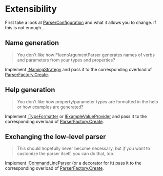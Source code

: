 # Extensibility
First take a look at [ParserConfiguration](Reference.md#parserconfiguration) and what it allows you to change. if this is not enough...

## Name generation
>You don't like how FluentArgumentParser generates names of verbs and parameters from your types and properties?

Implement [INamingStrategy](Reference.md#inamingstrategy) and pass it to the corresponding overload of [ParserFactory.Create](Reference.md#parserfactory).

## Help generation
>You don't like how property/parameter types are formatted in the help or how examples are generated?

Implement [ITypeFormatter](Reference.md#itypeformatter) or [IExampleValueProvider](Reference.md#iexamplevalueprovider) and pass it to the corresponding overload of [ParserFactory.Create](Reference.md#parserfactory).

## Exchanging the low-level parser
>This should hopefully never become necessary, but *if* you want to customize the parser itself, you can do that, too.

Implement [ICommandLineParser](../ModernRonin.FluentArgumentParser/Parsing/ICommandLineParser.cs) (or a decorator for it) pass it to the corresponding overload of [ParserFactory.Create](Reference.md#parserfactory).
